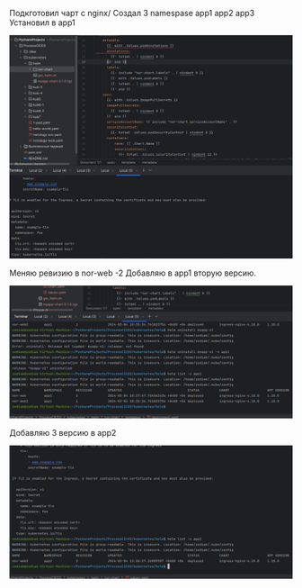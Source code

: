 Подкготовил чарт с nginx/
Создал 3 namespase app1 app2 app3
Установил в app1

![f31a85152aaf413290ca42953245ea09.png](../_resources/f31a85152aaf413290ca42953245ea09-2.png)

Меняю ревизию в nor-web -2
Добавляю в app1 вторую версию.

![b2559d6b206a0b4f19068c799aa9d68b.png](../_resources/b2559d6b206a0b4f19068c799aa9d68b-2.png)

Добавляю 3 версию в app2

![b7550eb58a790ff9eb20f7f73f26d399.png](../_resources/b7550eb58a790ff9eb20f7f73f26d399-2.png)